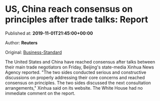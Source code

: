 
# US, China reach consensus on principles after trade talks: Report

Published at: **2019-11-01T21:45:00+00:00**

Author: **Reuters**

Original: [Business-Standard](https://www.business-standard.com/article/international/us-china-reach-consensus-on-principles-after-trade-talks-report-119110200015_1.html)

The United States and China have reached consensus after talks between their main trade negotiators on Friday, Beijing's state-media Xinhua News Agency reported.
"The two sides conducted serious and constructive discussions on properly addressing their core concerns and reached consensus on principles. The two sides discussed the next consultation arrangements," Xinhua said on its website.
The White House had no immediate comment on the report.
